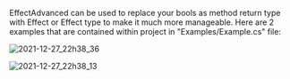 EffectAdvanced can be used to replace your bools as method return type with Effect or Effect<T> type to make it much more manageable. Here are 2 examples that are contained within project in "Examples/Example.cs" file:
   
 ![2021-12-27_22h38_36](https://user-images.githubusercontent.com/33403553/147509778-e64dd13f-901b-42a3-89f4-e49dbc1ad0b3.png)

 ![2021-12-27_22h38_13](https://user-images.githubusercontent.com/33403553/147509747-b6e8d3b4-f438-4c4b-ad44-faea30590c67.png)
